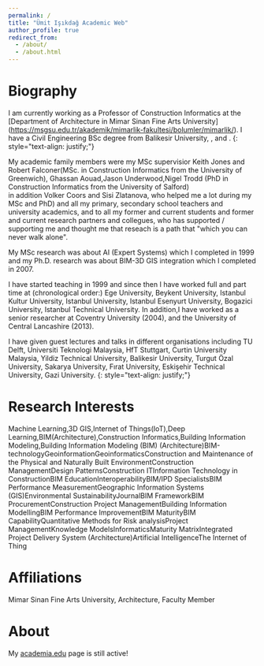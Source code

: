 ```yaml
---
permalink: /
title: "Ümit Işıkdağ Academic Web"
author_profile: true
redirect_from: 
  - /about/
  - /about.html
---
```

        
Biography
======
I am currently working as a Professor of Construction Informatics at the [Department of Architecture in Mimar Sinan Fine Arts University]
(https://msgsu.edu.tr/akademik/mimarlik-fakultesi/bolumler/mimarlik/). 
I have a Civil Engineering BSc degree from Balikesir University, , 
and .
{: style="text-align: justify;"}

My academic family members were my MSc supervisior Keith Jones and Robert Falconer(MSc. in Construction Informatics from the University of Greenwich),
Ghassan Aouad,Jason Underwood,Nigel Trodd (PhD in Construction Informatics from the University of Salford)  
in addition Volker Coors and Sisi Zlatanova, who helped me a lot during my MSc and PhD) and 
all my primary, secondary school teachers and university academics, 
and to all my former and current students and former and current research partners and collegues, 
who has supported / supporting me and thought me that reseach is a path 
that "which you can never walk alone". 

My MSc research was about AI (Expert Systems) which I completed in 1999 and 
my Ph.D. research was about BIM-3D GIS integration which I completed in 2007. 


I have started teaching in 1999 and since then I have worked full and part time at (chronological order:) 
Ege University, Beykent University, Istanbul Kultur University, Istanbul University, Istanbul Esenyurt University, 
Bogazici University, Istanbul Technical University. In addition,I have worked as a senior researcher at Coventry University (2004), 
and the University of Central Lancashire (2013). 

I have given guest lectures and talks in different organisations including 
TU Delft, Universiti Teknologi Malaysia, HfT Stuttgart, 
Curtin University Malaysia, Yildiz Technical University, 
Balikesir University, Turgut Özal University, Sakarya University, Fırat University, Eskişehir Technical University, Gazi University.
{: style="text-align: justify;"}

Research Interests
======
Machine Learning,3D GIS,Internet of Things(IoT),Deep Learning,BIM(Architecture),Construction Informatics,Building Information Modeling,Building Information Modeling (BIM) (Architecture)BIM-technologyGeoinformationGeoinformaticsConstruction and Maintenance of the Physical and Naturally Built EnvironmentConstruction ManagementDesign PatternsConstruction ITInformation Technology in ConstructionBIM EducationInteroperabilityBIM/IPD SpecialistsBIM Performance MeasurementGeographic Information Systems (GIS)Environmental SustainabilityJournalBIM FrameworkBIM ProcurementConstruction Project ManagementBuilding Information ModellingBIM Performance ImprovementBIM MaturityBIM CapabilityQuantitative Methods for Risk analysisProject ManagementKnowledge ModelsInformaticsMaturity MatrixIntegrated Project Delivery System (Architecture)Artificial IntelligenceThe Internet of Thing

Affiliations
======
Mimar Sinan Fine Arts University, Architecture, Faculty Member

About 
======
My [academia.edu](https://mimarsinan.academia.edu/umit) page is still active!

